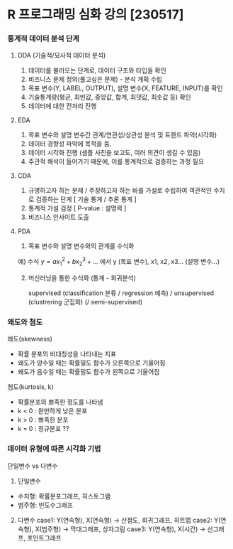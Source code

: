 # R 프로그래밍 심화 강의 [230517]

### 통계적 데이터 분석 단계

1. DDA (기술적/묘사적 데이터 분석)
    1. 데이터를 불러오는 단계로, 데이터 구조와 타입을 확인
    2. 비즈니스 문제 정의(풀고싶은 문제) - 분석 계획 수립
    3. 목표 변수(Y, LABEL, OUTPUT), 설명 변수(X, FEATURE, INPUT)를 확인
    4. 기술통계량(평균, 최빈값, 중앙값, 합계, 최댓값, 최솟값 등) 확인
    5. 데이터에 대한 전처리 진행
2. EDA
    1. 목표 변수와 설명 변수간 관계/연관성/상관성 분석 및 트렌드 파악(시각화)
    2. 데이터 경향성 파악에 목적을 둠.
    3. 데이터 시각화 진행 (샘플 사진을 보고도, 여러 의견이 생길 수 있음)
    4. 주관적 해석이 들어가기 때문에, 이를 통계적으로 검증하는 과정 필요
3. CDA
    1. 규명하고자 하는 문제 / 주장하고자 하는 바를 가설로 수립하여 객관적인 수치로 검증하는 단계 [ 기술 통계 / 추론 통계 ]
    2. 통계적 가설 검정 [ P-value : 설명력 ]
    3. 비즈니스 인사이트 도출
4. PDA 
    1. 목표 변수와 설명 변수와의 관계를 수식화

    예) 수식 $y = ax_1 ^2  +bx_2 ^ 3 + ...$ 에서 y (목표 변수), x1, x2, x3… (설명 변수…)
        
    
    2. 머신러닝을 통한 수식화 (통계 - 회귀분석)
        
        supervised (classification 분류 / regression 예측) / unsupervised  (clustrering 군집화) 
        (/ semi-supervised)
        
### 왜도와 첨도        
 
왜도(skewness) 
- 확률 분포의 비대칭성을 나타내는 지표
- 왜도가 양수일 때는 확률밀도 함수가 오른쪽으로 기울어짐
- 왜도가 음수일 때는 확률밀도 함수가 왼쪽으로 기울어짐

첨도(kurtosis, k)
- 확률분포의 뾰족한 정도를 나타냄
- k < 0 : 완만하게 낮은 분포
- k > 0 : 뾰족한 분포
- k = 0 : 정규분포 ??

### 데이터 유형에 따른 시각화 기법
단일변수 vs 다변수
1. 단일변수
 - 수치형: 확률분포그래프, 히스토그램
 - 범주형: 빈도수그래프
2. 다변수
case1: Y(연속형), X(연속형) -> 산점도, 회귀그래프, 히트맵
case2: Y(연속형), X(범주형) -> 막대그래프, 상자그림
case3: Y(연속형), X(시간) -> 선그래프, 포인트그래프



